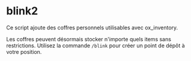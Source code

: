 # blink2

Ce script ajoute des coffres personnels utilisables avec ox_inventory.

Les coffres peuvent désormais stocker n'importe quels items sans restrictions.
Utilisez la commande `/blink` pour créer un point de dépôt à votre position.
